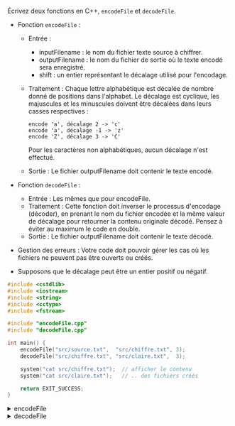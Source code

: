 Écrivez deux fonctions en C++, `encodeFile` et `decodeFile`. 

- Fonction `encodeFile` :

  - Entrée :
      - inputFilename : le nom du fichier texte source à chiffrer.
      - outputFilename : le nom du fichier de sortie où le texte encodé sera enregistré.
      - shift : un entier représentant le décalage utilisé pour l'encodage.
  - Traitement :
    Chaque lettre alphabétique est décalée de nombre donné de positions dans l'alphabet. 
    Le décalage est cyclique, les majuscules et les minuscules doivent être décalées dans leurs casses respectives : 
    <br>
  
    ~~~text
    encode 'a', décalage 2 -> 'c'
    encode 'a', décalage -1 -> 'z'
    encode 'Z', décalage 3 -> 'C'    
    ~~~
   
    Pour les caractères non alphabétiques, aucun décalage n'est effectué.

  - Sortie :
  Le fichier outputFilename doit contenir le texte encodé.

- Fonction `decodeFile` :

  - Entrée :
    Les mêmes que pour encodeFile.
  - Traitement :
    Cette fonction doit inverser le processus d'encodage (décoder), en prenant le nom du fichier encodée et la même valeur de décalage pour retourner la contenu originale décodé. Pensez à éviter au maximum le code en double.
  - Sortie :
    Le fichier outputFilename doit contenir le texte décodé.

- Gestion des erreurs :
Votre code doit pouvoir gérer les cas où les fichiers ne peuvent pas être ouverts ou créés.

- Supposons que le décalage peut être un entier positif ou négatif.

~~~cpp
#include <cstdlib>
#include <iostream>
#include <string>
#include <cctype>
#include <fstream>

#include "encodeFile.cpp"
#include "decodeFile.cpp"

int main() {
    encodeFile("src/source.txt",  "src/chiffre.txt", 3);
    decodeFile("src/chiffre.txt", "src/claire.txt",  3);

    system("cat src/chiffre.txt");  // afficher le contenu
    system("cat src/claire.txt");   // .. des fichiers créés

    return EXIT_SUCCESS;
}
~~~

<details>
<summary>encodeFile</summary>

~~~cpp
void encodeFile(const std::string& inputFilename, const std::string& outputFilename, int shift) {
    std::ifstream inputFile(inputFilename);
    if (!inputFile) {
        std::cerr << "Erreur lors de l'ouverture du fichier." << std::endl;
        return;
    }

    std::ofstream outputFile(outputFilename);
    if (!outputFile) {
        std::cerr << "Erreur lors de la création du fichier de sortie." << std::endl;
        return;
    }

    shift %= 26;
    std::string line;
    while (std::getline(inputFile, line)) {
        for (char &c : line) {
            if (std::isalpha(c)) {
                char base = std::islower(c) ? 'a' : 'A';
                c = ((c - base + shift + 26) % 26) + base;
            }
        }
        outputFile << line << std::endl;
    } 

    inputFile.close();
    outputFile.close();
}
~~~

</details>

<details>
<summary>decodeFile</summary>

~~~cpp
void decodeFile(const std::string& inputFilename, const std::string& outputFilename, int shift) {
    encodeFile(inputFilename, outputFilename, -shift);
}
~~~

</details>